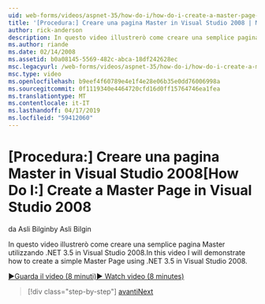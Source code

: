 ```yaml
---
uid: web-forms/videos/aspnet-35/how-do-i/how-do-i-create-a-master-page-in-visual-studio-2008
title: '[Procedura:] Creare una pagina Master in Visual Studio 2008 | Microsoft Docs'
author: rick-anderson
description: In questo video illustrerò come creare una semplice pagina Master utilizzando .NET 3.5 in Visual Studio 2008.
ms.author: riande
ms.date: 02/14/2008
ms.assetid: b0a08145-5569-482c-abca-18df242628ec
msc.legacyurl: /web-forms/videos/aspnet-35/how-do-i/how-do-i-create-a-master-page-in-visual-studio-2008
msc.type: video
ms.openlocfilehash: b9eef4f60789e4e1f4e28e06b35e0dd76006998a
ms.sourcegitcommit: 0f1119340e4464720cfd16d0ff15764746ea1fea
ms.translationtype: MT
ms.contentlocale: it-IT
ms.lasthandoff: 04/17/2019
ms.locfileid: "59412060"
---
```

# <a name="how-do-i-create-a-master-page-in-visual-studio-2008"></a><span data-ttu-id="29d58-103">[Procedura:] Creare una pagina Master in Visual Studio 2008</span><span class="sxs-lookup"><span data-stu-id="29d58-103">[How Do I:] Create a Master Page in Visual Studio 2008</span></span>

<span data-ttu-id="29d58-104">da Asli Bilgin</span><span class="sxs-lookup"><span data-stu-id="29d58-104">by Asli Bilgin</span></span>

<span data-ttu-id="29d58-105">In questo video illustrerò come creare una semplice pagina Master utilizzando .NET 3.5 in Visual Studio 2008.</span><span class="sxs-lookup"><span data-stu-id="29d58-105">In this video I will demonstrate how to create a simple Master Page using .NET 3.5 in Visual Studio 2008.</span></span>

[<span data-ttu-id="29d58-106">&#9654;Guarda il video (8 minuti)</span><span class="sxs-lookup"><span data-stu-id="29d58-106">&#9654; Watch video (8 minutes)</span></span>](https://channel9.msdn.com/Blogs/ASP-NET-Site-Videos/how-do-i-create-a-master-page-in-visual-studio-2008)

> [!div class="step-by-step"]
> [<span data-ttu-id="29d58-107">avanti</span><span class="sxs-lookup"><span data-stu-id="29d58-107">Next</span></span>](how-do-i-create-nested-master-page-in-visual-studio-2008.md)
